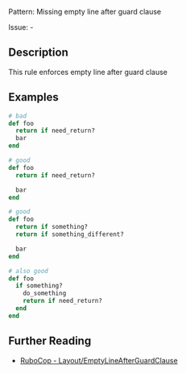 Pattern: Missing empty line after guard clause

Issue: -

## Description

This rule enforces empty line after guard clause

## Examples

```ruby
# bad
def foo
  return if need_return?
  bar
end

# good
def foo
  return if need_return?

  bar
end

# good
def foo
  return if something?
  return if something_different?

  bar
end

# also good
def foo
  if something?
    do_something
    return if need_return?
  end
end
```

## Further Reading

* [RuboCop - Layout/EmptyLineAfterGuardClause](https://docs.rubocop.org/rubocop/cops_layout.html#layoutemptylineafterguardclause)
